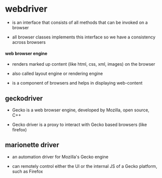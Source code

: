 # webdriver

- is an interface that consists of all methods that can be invoked on a browser

- all browser classes implements this interface so we have a consistency across browsers

#### web browser engine

- renders marked up content (like html, css, xml, images) on the browser

- also called layout engine or rendering engine

- is a component of browsers and helps in displaying web-content

## geckodriver

- Gecko is a web browser engine, developed by Mozilla, open source, C++

- Gecko driver is a proxy to interact with Gecko based browsers (like firefox)

## marionette driver

- an automation driver for Mozilla's Gecko engine

- can remotely control either the UI or the internal JS of a Gecko platform, such as Firefox
